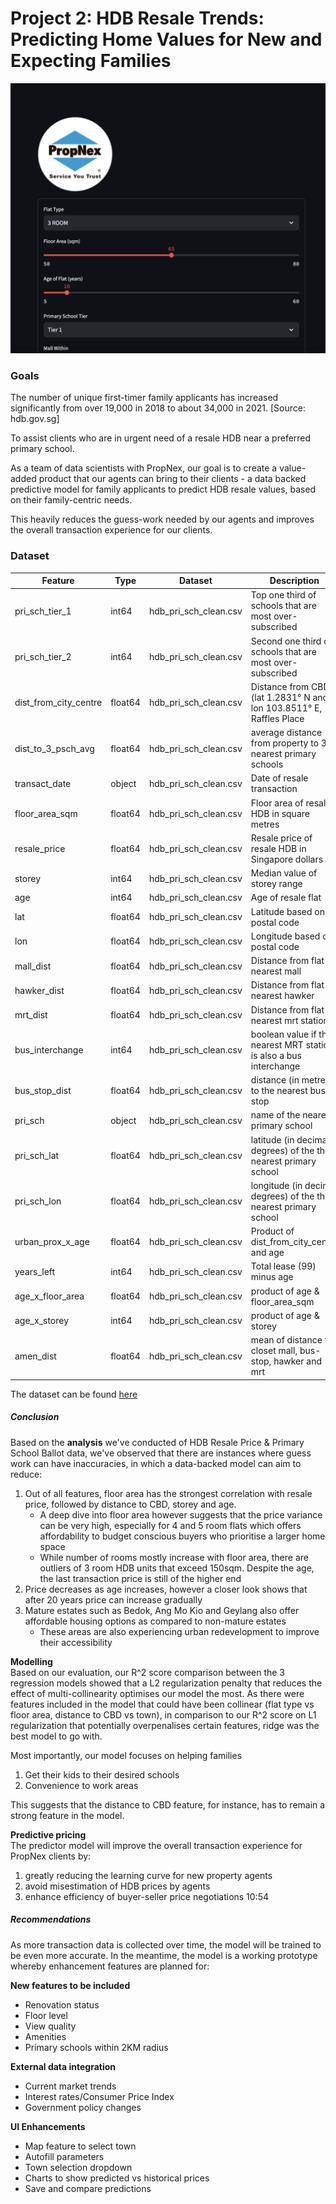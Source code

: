 # Project 2: HDB Resale Trends: Predicting Home Values for New and Expecting Families

![App screenshot](screenshot.png)


### Goals

The number of unique first-timer family applicants has increased significantly from over 19,000 in 2018 to about 34,000 in 2021. [Source: hdb.gov.sg]

To assist clients who are in urgent need of a resale HDB near a preferred primary school.

As a team of data scientists with PropNex, our goal is to create a value-added product that our agents can bring to their clients - a data backed predictive model for family applicants to predict HDB resale values, based on their family-centric needs.

This heavily reduces the guess-work needed by our agents and improves the overall transaction experience for our clients.

### Dataset

|Feature|Type|Dataset|Description|
|---|---|---|---|
|pri_sch_tier_1|int64|hdb_pri_sch_clean.csv|Top one third of schools that are most over-subscribed|
|pri_sch_tier_2|int64|hdb_pri_sch_clean.csv|Second one third of schools that are most over-subscribed|
|dist_from_city_centre|float64|hdb_pri_sch_clean.csv|Distance from CBD (lat 1.2831° N and lon 103.8511° E, Raffles Place|
|dist_to_3_psch_avg|float64|hdb_pri_sch_clean.csv|average distance from property to 3 nearest primary schools|
|transact_date|object|hdb_pri_sch_clean.csv|Date of resale transaction|
|floor_area_sqm|float64|hdb_pri_sch_clean.csv|Floor area of resale HDB in square metres|
|resale_price|float64|hdb_pri_sch_clean.csv|Resale price of resale HDB in Singapore dollars|
|storey|int64|hdb_pri_sch_clean.csv|Median value of storey range|
|age|int64|hdb_pri_sch_clean.csv|Age of resale flat|
|lat|float64|hdb_pri_sch_clean.csv|Latitude based on postal code|
|lon|float64|hdb_pri_sch_clean.csv|Longitude based on postal code|
|mall_dist|float64|hdb_pri_sch_clean.csv|Distance from flat to nearest mall|
|hawker_dist|float64|hdb_pri_sch_clean.csv|Distance from flat to nearest hawker|
|mrt_dist|float64|hdb_pri_sch_clean.csv|Distance from flat to nearest mrt station|
|bus_interchange|int64|hdb_pri_sch_clean.csv|boolean value if the nearest MRT station is also a bus interchange|
|bus_stop_dist|float64|hdb_pri_sch_clean.csv|distance (in metres) to the nearest bus stop|
|pri_sch|object|hdb_pri_sch_clean.csv|name of the nearest primary school|
|pri_sch_lat|float64|hdb_pri_sch_clean.csv|latitude (in decimal degrees) of the the nearest primary school|
|pri_sch_lon|float64|hdb_pri_sch_clean.csv|longitude (in decimal degrees) of the the nearest primary school|
|urban_prox_x_age|float64|hdb_pri_sch_clean.csv|Product of dist_from_city_centre and age|
|years_left|int64|hdb_pri_sch_clean.csv|Total lease (99) minus age|
|age_x_floor_area|float64|hdb_pri_sch_clean.csv|product of age & floor_area_sqm|
|age_x_storey|int64|hdb_pri_sch_clean.csv|product of age & storey|
|amen_dist|float64|hdb_pri_sch_clean.csv|mean of distance to closet mall, bus-stop, hawker and mrt|

The dataset can be found [here](../datasets/hdb_pri_sch_clean.csv)

    
##### Conclusion

Based on the **analysis** we've conducted of HDB Resale Price & Primary School Ballot data, we've observed that there are instances where guess work can have inaccuracies, in which a data-backed model can aim to reduce:
1. Out of all features, floor area has the strongest correlation with resale price, followed by distance to CBD, storey and age.
    * A deep dive into floor area however suggests that the price variance can be very high, especially for 4 and 5 room flats which offers affordability to budget conscious buyers who prioritise a larger home space
    * While number of rooms mostly increase with floor area, there are outliers of 3 room HDB units that exceed 150sqm. Despite the age, the last transaction price is still of the higher end
2. Price decreases as age increases, however a closer look shows that after 20 years price can increase gradually
3. Mature estates such as Bedok, Ang Mo Kio and Geylang also offer affordable housing options as compared to non-mature estates
    * These areas are also experiencing urban redevelopment to improve their accessibility

**Modelling**
<br> Based on our evaluation, our R^2 score comparison between the 3 regression models showed that a L2 regularization penalty that reduces the effect of multi-collinearity optimises our model the most. As there were features included in the model that could have been collinear (flat type vs floor area, distance to CBD vs town), in comparison to our R^2 score on L1 regularization that potentially overpenalises certain features, ridge was the best model to go with. 

Most importantly, our model focuses on helping families 
1. Get their kids to their desired schools
2. Convenience to work areas

This suggests that the distance to CBD feature, for instance, has to remain a strong feature in the model. 

**Predictive pricing**
<br>The predictor model will improve the overall transaction experience for PropNex clients by:
1. greatly reducing the learning curve for new property agents 
2. avoid misestimation of HDB prices by agents
3. enhance efficiency of buyer-seller price negotiations
10:54
##### Recommendations

As more transaction data is collected over time, the model will be trained to be even more accurate. In the meantime, the model is a working prototype whereby enhancement features are planned for:

**New features to be included**
* Renovation status
* Floor level
* View quality
* Amenities
* Primary schools within 2KM radius

**External data integration**
* Current market trends
* Interest rates/Consumer Price Index
* Government policy changes

**UI Enhancements**
* Map feature to select town
* Autofill parameters
* Town selection dropdown
* Charts to show predicted vs historical prices
* Save and compare predictions
